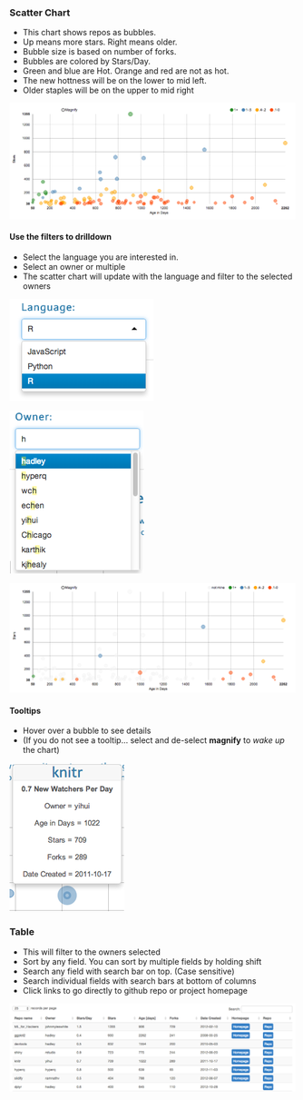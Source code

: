 
### Scatter Chart
- This chart shows repos as bubbles.   
- Up means more stars. Right means older.  
- Bubble size is based on number of forks.       
- Bubbles are colored by Stars/Day.   
- Green and blue are Hot. Orange and red are not as hot.
- The new hottness will be on the lower to mid left. 
- Older staples will be on the upper to mid right

![](figures/scatter.png)

#### Use the filters to drilldown
- Select the language you are interested in.
- Select an owner or multiple
- The scatter chart will update with the language and filter to the selected owners

![](figures/filter_lang.png)


![](figures/filter_owner.png)


![](figures/scatter_filtered.png)

#### Tooltips
- Hover over a bubble to see details 
- (If you do not see a tooltip... select and de-select **magnify** to *wake up* the chart)  

![](figures/tooltip.png)


### Table
- This will filter to the owners selected  
- Sort by any field. You can sort by multiple fields by holding shift  
- Search any field with search bar on top. (Case sensitive) 
- Search individual fields with search bars at bottom of columns  
- Click links to go directly to github repo or project homepage

![](figures/table.png)  

